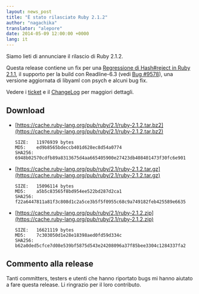 ```yaml
---
layout: news_post
title: "È stato rilasciato Ruby 2.1.2"
author: "nagachika"
translator: "alepore"
date: 2014-05-09 12:00:00 +0000
lang: it
---
```


Siamo lieti di annunciare il rilascio di Ruby 2.1.2.

Questa release contiene un fix per una
[Regressione di Hash#reject in Ruby 2.1.1](https://www.ruby-lang.org/it/news/2014/03/10/regression-of-hash-reject-in-ruby-2-1-1/),
il supporto per la build con Readline-6.3
(vedi [Bug #9578](https://bugs.ruby-lang.org/issues/9578)), una versione
aggiornata di libyaml con psych e alcuni bug fix.

Vedere i [ticket](https://bugs.ruby-lang.org/projects/ruby-21/issues?set_filter=1&amp;status_id=5)
e il [ChangeLog](https://svn.ruby-lang.org/repos/ruby/tags/v2_1_2/ChangeLog) per
maggiori dettagli.

## Download

* [https://cache.ruby-lang.org/pub/ruby/2.1/ruby-2.1.2.tar.bz2](https://cache.ruby-lang.org/pub/ruby/2.1/ruby-2.1.2.tar.bz2)

      SIZE:   11976939 bytes
      MD5:    ed9b8565bdeccb401d628ec8d54a0774
      SHA256: 6948b02570cdfb89a8313675d4aa665405900e27423db408401473f30fc6e901

* [https://cache.ruby-lang.org/pub/ruby/2.1/ruby-2.1.2.tar.gz](https://cache.ruby-lang.org/pub/ruby/2.1/ruby-2.1.2.tar.gz)

      SIZE:   15096114 bytes
      MD5:    a5b5c83565f8bd954ee522bd287d2ca1
      SHA256: f22a6447811a81f3c808d1c2a5ce3b5f5f0955c68c9a749182feb425589e6635

* [https://cache.ruby-lang.org/pub/ruby/2.1/ruby-2.1.2.zip](https://cache.ruby-lang.org/pub/ruby/2.1/ruby-2.1.2.zip)

      SIZE:   16621119 bytes
      MD5:    7c303050d1e28e18398aed0fd59d334c
      SHA256: b62a0ded5cfce7d08e539bf5875d543e24208096a37f85bee3304c1284337fa2

## Commento alla release

Tanti committers, testers e utenti che hanno riportato bugs mi hanno aiutato a
fare questa release. Li ringrazio per il loro contributo.
